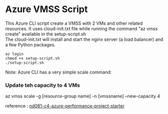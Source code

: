 # Azure VMSS Script

This Azure CLI script create a VMSS with 2 VMs and other related resources. 
It uses cloud-init.txt file while running the command "az vmss create" available in the setup-script.sh  
The cloud-init.txt will install and start the nginx server (a load balancer) and a few Python packages.  
```
az login
chmod +x setup-script.sh
./setup-script.sh
```
Note: Azure CLI has a very simple scale command:
### Update teh capacity to 4 VMs
az vmss scale -g [resource-group name] -n [vmssname] –new-capacity 4

reference : [nd081-c4-azure-performance-project-starter](https://github.com/udacity/nd081-c4-azure-performance-project-starter/blob/master/cloud-init.txt)
